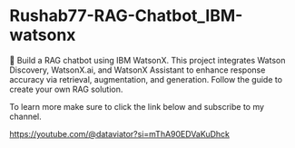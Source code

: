 # Rushab77-RAG-Chatbot_IBM-watsonx
🚀 Build a RAG chatbot using IBM WatsonX. This project integrates Watson Discovery, WatsonX.ai, and WatsonX Assistant to enhance response accuracy via retrieval, augmentation, and generation. Follow the guide to create your own RAG solution. 

To learn more make sure to click the link below and subscribe to my channel.

https://youtube.com/@dataviator?si=mThA90EDVaKuDhck

